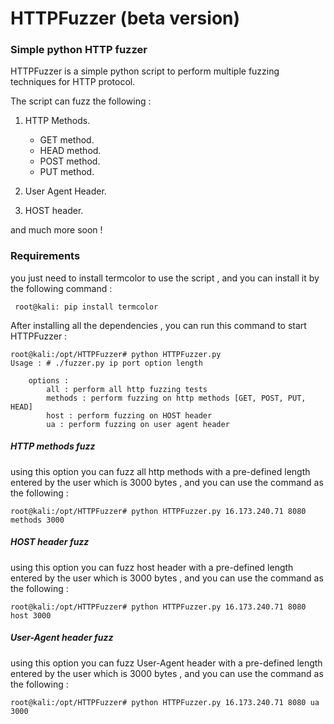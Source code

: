 # HTTPFuzzer (beta version)



### Simple python HTTP fuzzer

HTTPFuzzer is a simple python script to perform multiple fuzzing techniques for HTTP protocol.

The script can fuzz the following :

1. HTTP Methods.
	* GET method.
	* HEAD method.
	* POST method.
	* PUT method.

2. User Agent Header.
3. HOST header.

and much more soon !

### Requirements
you just need to install termcolor to use the script , and you can install it by the following command :

``` root@kali: pip install termcolor```

After installing all the dependencies , you can run this command to start HTTPFuzzer :

```
root@kali:/opt/HTTPFuzzer# python HTTPFuzzer.py
Usage : # ./fuzzer.py ip port option length

    options :
        all : perform all http fuzzing tests
        methods : perform fuzzing on http methods [GET, POST, PUT, HEAD]
        host : perform fuzzing on HOST header
        ua : perform fuzzing on user agent header

```

##### HTTP methods fuzz

using this option you can fuzz all http methods with a pre-defined length entered by the user which is 3000 bytes , and you can use the command as the following :

    root@kali:/opt/HTTPFuzzer# python HTTPFuzzer.py 16.173.240.71 8080 methods 3000

  ##### HOST header fuzz

using this option you can fuzz host header with a pre-defined length entered by the user which is 3000 bytes , and you can use the command as the following :

    root@kali:/opt/HTTPFuzzer# python HTTPFuzzer.py 16.173.240.71 8080 host 3000

  ##### User-Agent header fuzz

using this option you can fuzz User-Agent header with a pre-defined length entered by the user which is 3000 bytes , and you can use the command as the following :

    root@kali:/opt/HTTPFuzzer# python HTTPFuzzer.py 16.173.240.71 8080 ua 3000
